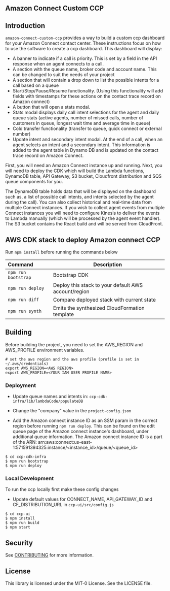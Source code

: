 ## Amazon Connect Custom CCP


## Introduction

`amazon-connect-custom-ccp` provides a way to build a custom ccp dashboard for your Amazon Connect contact center. These instructions focus on how to use the software to create a ccp dashboard. This dashboard will display: 

- A banner to indicate if a call is priority. This is set by a field in the API response when an agent connects to a call.
- A section with the queue name, broker code and account name. This can be changed to suit the needs of your project
- A section that will contain a drop down to list the possible intents for a call based on a queue
- Start/Stop/Pause/Resume functionality. (Using this functionality will add fields with timestamps for these actions on the contact trace record on Amazon connect)
- A button that will open a stats modal. 
- Stats modal displays daily call intent selections for the agent and daily queue stats (active agents, number of missed calls, number of customers in queue, longest wait time and average time in queue)
- Cold transfer functionality (transfer to queue, quick connect or external number)
- Update intent and secondary intent modal. At the end of a call, when an agent selects an intent and a secondary intent. This information is added to the agent table in Dynamo DB and is updated on the contact trace record on Amazon Connect.

First, you will need an Amazon Connect instance up and running. Next, you will need to deploy the CDK which will build the Lambda functions, DynamoDB table, API Gateway, S3 bucket, Cloudfront distribution and SQS queue components for you.

The DynamoDB table holds data that will be displayed on the dashboard such as, a list of possible call intents, and intents selected by the agent during the call). You can also collect historical and real-time data from multiple Connect instances. If you wish to collect agent events from multiple Connect instances you will need to configure Kinesis to deliver the events to Lambda manually (which will be processed by the agent event handler). 
The S3 bucket contains the React build and will be served from CloudFront.


## AWS CDK stack to deploy Amazon connect CCP

 Run `npm install` before running the commands below

| Command             | Description                                          |
| :------------------ | ---------------------------------------------------- |
| `npm run bootstrap` | Bootstrap CDK                                        |
| `npm run deploy`    | Deploy this stack to your default AWS account/region |
| `npm run diff`      | Compare deployed stack with current state            |
| `npm run synth`     | Emits the synthesized CloudFormation template        |

## Building
Before building the project, you need to set the AWS_REGION and AWS_PROFILE environment variables.

```
# set the aws region and the aws profile (profile is set in ~/.aws/credentials)
export AWS_REGION=<AWS REGION>
export AWS_PROFILE=<YOUR IAM USER PROFILE NAME>
```

### Deployment

- Update queue names and intents in: `ccp-cdk-infra/lib/lambdaCode/populateDB`

- Change the "company" value in the `project-config.json`

- Add the Amazon connect instance ID as an SSM param in the correct region before running `npm run deploy`. This can be found on the edit queue page of the Amazon connect instance's dashboard, under additional queue information. The Amazon connect instance ID is a part of the ARN: arn:aws:connect:us-east-1:571591394325:instance/<instance_id>/queue/<queue_id>

```
$ cd ccp-cdk-infra
$ npm run bootstrap
$ npm run deploy
```



### Local Development

To run the ccp locally first make these config changes
- Update default values for CONNECT_NAME, API_GATEWAY_ID and CF_DISTRIBUTION_URL in `ccp-ui/src/config.js`

```
$ cd ccp-ui
$ npm install
$ npm run build
$ npm start
```

## Security

See [CONTRIBUTING](CONTRIBUTING.md#security-issue-notifications) for more information.

## License

This library is licensed under the MIT-0 License. See the LICENSE file.

